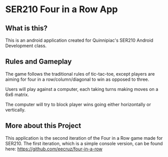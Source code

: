 # SER210 Four in a Row App

## What is this?
This is an android application created for Quinnipiac's SER210 Android Development class.


## Rules and Gameplay
The game follows the traditional rules of tic-tac-toe, except players are aiming for four in a row/column/diagonal to win as opposed to three. 

Users will play against a computer, each taking turns making moves on a 6x6 matrix. 

The computer will try to block player wins going either horizontally or vertically.
 

## More about this Project
This application is the second iteration of the Four in a Row game made for SER210. The first iteration, which is a simple console version, can be found here: https://github.com/eecruz/four-in-a-row
